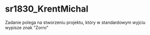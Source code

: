 # sr1830_KrentMichal

Zadanie polega na stworzeniu projektu, który w standardowym wyjciu wypisze znak "Zorro"
